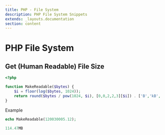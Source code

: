 ```yaml
---
title: PHP - File System
description: PHP File System Snippets
extends: _layouts.documentation
section: content
---
```


# PHP File System

## Get (Human Readable) File Size 

```php
<?php

function MakeReadable($bytes) {
    $i = floor(log($bytes, 1024));
    return round($bytes / pow(1024, $i), [0,0,2,2,3][$i]) . ['B','kB','MB','GB','TB'][$i];
}
```

Example


```php
echo MakeReadable(120030005.12);
```

```php
114.47MB
```
